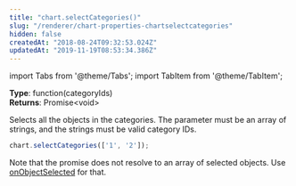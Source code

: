 ```yaml
---
title: "chart.selectCategories()"
slug: "/renderer/chart-properties-chartselectcategories"
hidden: false
createdAt: "2018-08-24T09:32:53.024Z"
updatedAt: "2019-11-19T08:53:34.386Z"
---
```


import Tabs from '@theme/Tabs';
import TabItem from '@theme/TabItem';

**Type**: function(categoryIds)  
**Returns**: Promise&lt;void&gt;

Selects all the objects in the categories. The parameter must be an array of strings, and the strings must be valid category IDs.

```javascript
chart.selectCategories(['1', '2']);
```

Note that the promise does not resolve to an array of selected objects. Use [onObjectSelected](/docs/renderer/events-onobjectselected) for that.
